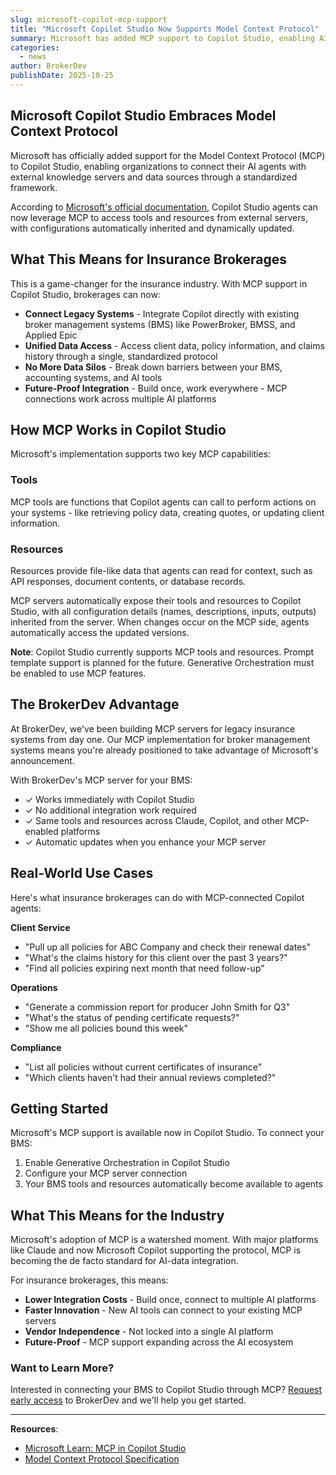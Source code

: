 ```yaml
---
slug: microsoft-copilot-mcp-support
title: "Microsoft Copilot Studio Now Supports Model Context Protocol"
summary: Microsoft has added MCP support to Copilot Studio, enabling AI agents to connect directly with external data sources and tools through the standardized protocol.
categories:
  - news
author: BrokerDev
publishDate: 2025-10-25
---
```


## Microsoft Copilot Studio Embraces Model Context Protocol

Microsoft has officially added support for the Model Context Protocol (MCP) to Copilot Studio, enabling organizations to connect their AI agents with external knowledge servers and data sources through a standardized framework.

According to [Microsoft's official documentation](https://learn.microsoft.com/en-us/microsoft-copilot-studio/agent-extend-action-mcp), Copilot Studio agents can now leverage MCP to access tools and resources from external servers, with configurations automatically inherited and dynamically updated.

## What This Means for Insurance Brokerages

This is a game-changer for the insurance industry. With MCP support in Copilot Studio, brokerages can now:

- **Connect Legacy Systems** - Integrate Copilot directly with existing broker management systems (BMS) like PowerBroker, BMSS, and Applied Epic
- **Unified Data Access** - Access client data, policy information, and claims history through a single, standardized protocol
- **No More Data Silos** - Break down barriers between your BMS, accounting systems, and AI tools
- **Future-Proof Integration** - Build once, work everywhere - MCP connections work across multiple AI platforms

## How MCP Works in Copilot Studio

Microsoft's implementation supports two key MCP capabilities:

### Tools
MCP tools are functions that Copilot agents can call to perform actions on your systems - like retrieving policy data, creating quotes, or updating client information.

### Resources
Resources provide file-like data that agents can read for context, such as API responses, document contents, or database records.

MCP servers automatically expose their tools and resources to Copilot Studio, with all configuration details (names, descriptions, inputs, outputs) inherited from the server. When changes occur on the MCP side, agents automatically access the updated versions.

**Note**: Copilot Studio currently supports MCP tools and resources. Prompt template support is planned for the future. Generative Orchestration must be enabled to use MCP features.

## The BrokerDev Advantage

At BrokerDev, we've been building MCP servers for legacy insurance systems from day one. Our MCP implementation for broker management systems means you're already positioned to take advantage of Microsoft's announcement.

With BrokerDev's MCP server for your BMS:

- ✓ Works immediately with Copilot Studio
- ✓ No additional integration work required
- ✓ Same tools and resources across Claude, Copilot, and other MCP-enabled platforms
- ✓ Automatic updates when you enhance your MCP server

## Real-World Use Cases

Here's what insurance brokerages can do with MCP-connected Copilot agents:

**Client Service**
- "Pull up all policies for ABC Company and check their renewal dates"
- "What's the claims history for this client over the past 3 years?"
- "Find all policies expiring next month that need follow-up"

**Operations**
- "Generate a commission report for producer John Smith for Q3"
- "What's the status of pending certificate requests?"
- "Show me all policies bound this week"

**Compliance**
- "List all policies without current certificates of insurance"
- "Which clients haven't had their annual reviews completed?"

## Getting Started

Microsoft's MCP support is available now in Copilot Studio. To connect your BMS:

1. Enable Generative Orchestration in Copilot Studio
2. Configure your MCP server connection
3. Your BMS tools and resources automatically become available to agents

## What This Means for the Industry

Microsoft's adoption of MCP is a watershed moment. With major platforms like Claude and now Microsoft Copilot supporting the protocol, MCP is becoming the de facto standard for AI-data integration.

For insurance brokerages, this means:
- **Lower Integration Costs** - Build once, connect to multiple AI platforms
- **Faster Innovation** - New AI tools can connect to your existing MCP servers
- **Vendor Independence** - Not locked into a single AI platform
- **Future-Proof** - MCP support expanding across the AI ecosystem

### Want to Learn More?

Interested in connecting your BMS to Copilot Studio through MCP? [Request early access](/contact) to BrokerDev and we'll help you get started.

---

**Resources**:
- [Microsoft Learn: MCP in Copilot Studio](https://learn.microsoft.com/en-us/microsoft-copilot-studio/agent-extend-action-mcp)
- [Model Context Protocol Specification](https://modelcontextprotocol.io)
